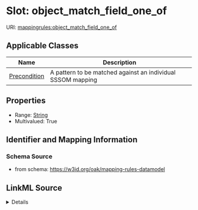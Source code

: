 # Slot: object_match_field_one_of

URI: [mappingrules:object_match_field_one_of](https://w3id.org/oak/mapping-rules-datamodel/object_match_field_one_of)



<!-- no inheritance hierarchy -->




## Applicable Classes

| Name | Description |
| --- | --- |
[Precondition](Precondition.md) | A pattern to be matched against an individual SSSOM mapping






## Properties

* Range: [String](String.md)
* Multivalued: True








## Identifier and Mapping Information







### Schema Source


* from schema: https://w3id.org/oak/mapping-rules-datamodel




## LinkML Source

<details>
```yaml
name: object_match_field_one_of
from_schema: https://w3id.org/oak/mapping-rules-datamodel
rank: 1000
multivalued: true
alias: object_match_field_one_of
owner: Precondition
domain_of:
- Precondition
range: string

```
</details>